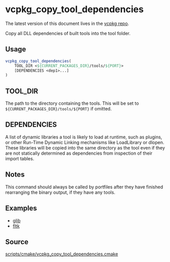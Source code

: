 # vcpkg_copy_tool_dependencies

The latest version of this document lives in the [vcpkg repo](https://github.com/Microsoft/vcpkg/blob/master/docs/maintainers/vcpkg_copy_tool_dependencies.md).

Copy all DLL dependencies of built tools into the tool folder.

## Usage
```cmake
vcpkg_copy_tool_dependencies(
    TOOL_DIR <${CURRENT_PACKAGES_DIR}/tools/${PORT}>
    [DEPENDENCIES <dep1>...]
)
```
## TOOL_DIR
The path to the directory containing the tools. This will be set to `${CURRENT_PACKAGES_DIR}/tools/${PORT}` if omitted.

## DEPENDENCIES
A list of dynamic libraries a tool is likely to load at runtime, such as plugins,
or other Run-Time Dynamic Linking mechanisms like LoadLibrary or dlopen.
These libraries will be copied into the same directory as the tool
even if they are not statically determined as dependencies from inspection of their import tables.

## Notes
This command should always be called by portfiles after they have finished rearranging the binary output, if they have any tools.

## Examples

* [glib](https://github.com/Microsoft/vcpkg/blob/master/ports/glib/portfile.cmake)
* [fltk](https://github.com/Microsoft/vcpkg/blob/master/ports/fltk/portfile.cmake)

## Source
[scripts/cmake/vcpkg\_copy\_tool\_dependencies.cmake](https://github.com/Microsoft/vcpkg/blob/master/scripts/cmake/vcpkg_copy_tool_dependencies.cmake)
